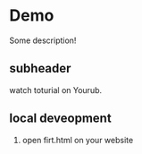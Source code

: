 # Demo

Some description!

## subheader 

watch toturial on Yourub.

## local deveopment

1. open firt.html on your website